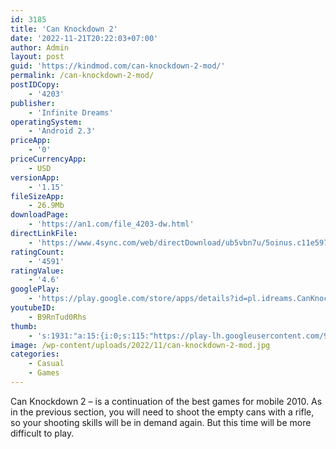 ```yaml
---
id: 3185
title: 'Can Knockdown 2'
date: '2022-11-21T20:22:03+07:00'
author: Admin
layout: post
guid: 'https://kindmod.com/can-knockdown-2-mod/'
permalink: /can-knockdown-2-mod/
postIDCopy:
    - '4203'
publisher:
    - 'Infinite Dreams'
operatingSystem:
    - 'Android 2.3'
priceApp:
    - '0'
priceCurrencyApp:
    - USD
versionApp:
    - '1.15'
fileSizeApp:
    - 26.9Mb
downloadPage:
    - 'https://an1.com/file_4203-dw.html'
directLinkFile:
    - 'https://www.4sync.com/web/directDownload/ub5vbn7u/5oinus.c11e597c8b2992edd4334c90acedadeb'
ratingCount:
    - '4591'
ratingValue:
    - '4.6'
googlePlay:
    - 'https://play.google.com/store/apps/details?id=pl.idreams.CanKnockdown2'
youtubeID:
    - B9RnTud0Rhs
thumb:
    - 's:1931:"a:15:{i:0;s:115:"https://play-lh.googleusercontent.com/9YbAuDpPBYTuPbbqwgLdQadZ4HuRZu1JiygsOLbeXlVcD53fxrFfoBhGqaFGQil3pM4=w526-h296";i:1;s:115:"https://play-lh.googleusercontent.com/2gAVV5-IPj0kuu9gunuATG43PqKWkY-njXLPZJ9Xo6AVXvMvFTN6aZPLU0tisc3e3Cc=w526-h296";i:2;s:116:"https://play-lh.googleusercontent.com/7BqTHDFStPAR--U4UicNofOZMce0lVckWe9kyNNKi8fUUflgqvTjKl7vYZnEYH76-1JY=w526-h296";i:3;s:115:"https://play-lh.googleusercontent.com/izOyqWHkFU0g73pQsRUp6kzwC-MckB0DgbPjJHIO-FhcIk-3KvgImQMxy6lmWnPQ5Mk=w526-h296";i:4;s:114:"https://play-lh.googleusercontent.com/GMyQWHtJBxRLXDROPpdB8mMjXdC-fxAlckAooBEsWLuyudOjPhU71ZJMUKQVodQ-dA=w526-h296";i:5;s:114:"https://play-lh.googleusercontent.com/tuKcEwH_X6BJolh9xwWSSYhX70LNLA_5zdOkn2_xwM-QKuB3oFYigdvTZ0tNL9Ofdg=w526-h296";i:6;s:115:"https://play-lh.googleusercontent.com/HZ-aUUEOR4K5lcMTJH7jDElqpH6CNBXRbx4n80WzYGEzdPZUKEB_7IZlBlC3wfz8IWg=w526-h296";i:7;s:115:"https://play-lh.googleusercontent.com/d9q01hb-3azSzKPPukA910yhAPZ6yXUF0oWBLLtLeM1Nf0m3YncvB9kwiFjxXvDiNRc=w526-h296";i:8;s:116:"https://play-lh.googleusercontent.com/Wh5DuRetCA2KNkIUsznzmu5W5pVRmE0D_O0gU_mR7p9b9l80Hg59Srn0YnR-THNu_KGo=w526-h296";i:9;s:114:"https://play-lh.googleusercontent.com/xBrmq7B5LjQGtFXFmJVlTsEou1J7lTUW_CKwKKUiqZXqgDdILYv-gdTcQ5wx8bfrvA=w526-h296";i:10;s:114:"https://play-lh.googleusercontent.com/R2eoA3rOMHSHLDo3jYE5sUvVKE_uV96-yTJ8OavRawnTbVxds6YZ1dBvpZgWPCSLqg=w526-h296";i:11;s:116:"https://play-lh.googleusercontent.com/Mqjx-wgqVQY44K7RkOCyOdRmIio5M0yFT_6b74G56yEs-md5EdKQaH8LzLU4ujj2Ar3f=w526-h296";i:12;s:115:"https://play-lh.googleusercontent.com/1a60UzmITQBJ2wvOuvdCn-gHf9uMezQyqvuM7nhUUJQLv39hcxRTdkzZDuhE9Krh5Rs=w526-h296";i:13;s:116:"https://play-lh.googleusercontent.com/HmndU7XXwO79YO_5OF7KvmsSYKa5uDCbo5hyVID_CIxYuKZb4r1Vy99ppOII5DFVTnFt=w526-h296";i:14;s:114:"https://play-lh.googleusercontent.com/dBQrribswyZuoG6DabKWtNCk_hti_lEPA2_g2-zd8h1DvdB8M_Dmx1vbq7NeY3xDBw=w526-h296";}";'
image: /wp-content/uploads/2022/11/can-knockdown-2-mod.jpg
categories:
    - Casual
    - Games
---
```


Can Knockdown 2 – is a continuation of the best games for mobile 2010. As in the previous section, you will need to shoot the empty cans with a rifle, so your shooting skills will be in demand again. But this time will be more difficult to play.